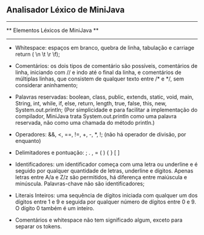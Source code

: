 ## Analisador Léxico de MiniJava

***************************************
** Elementos Léxicos de MiniJava **
***************************************

- Whitespace: espaços em branco, quebra de linha, tabulação e carriage return ( \n \t \r \f);

- Comentários: os dois tipos de comentário são possíveis, comentários de linha, iniciando com // e indo até o final da linha, e comentários de múltiplas linhas, que consistem de qualquer texto entre /* e */, sem considerar aninhamento;

- Palavras reservadas: boolean, class, public, extends, static, void, main, String, int, while, if, else, return, length, true, false, this, new, System.out.println;
(Por simplicidade e para facilitar a implementação do compilador, MiniJava trata System.out.println como uma palavra reservada, não como uma chamada do método println.)

- Operadores: &&, <, ==, !=, +, -, *, !;
(não há operador de divisão, por enquanto)

- Delimitadores e pontuação: ; . , = ( ) { } [ ]

- Identificadores: um identificador começa com uma letra ou underline e é seguido por qualquer quantidade de letras, underline e dígitos. Apenas letras entre A/a e Z/z são permitidos, há diferença entre maiúscula e minúscula. Palavras-chave não são identificadores;

- Literais Inteiros: uma sequência de dígitos iniciada com qualquer um dos dígitos entre 1 e 9 e seguida por qualquer número de dígitos entre 0 e 9. O dígito 0 também é um inteiro.

- Comentários e whitespace não tem significado algum, exceto para separar os tokens.
